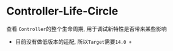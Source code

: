 # Controller-Life-Circle

查看 `Controller`的整个生命周期, 用于调试新特性是否带来某些影响

- 目前没有做低版本的适配, 所以`Target`需要`14.0 +`
